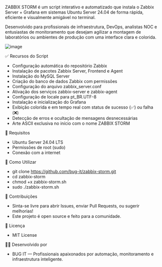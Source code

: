 ZABBIX STORM é um script interativo e automatizado que instala o Zabbix Server + Grafana em sistemas Ubuntu Server 24.04 de forma rápida, eficiente e visualmente amigável no terminal.

Desenvolvido para profissionais de infraestrutura, DevOps, analistas NOC e entusiastas de monitoramento que desejam agilizar a montagem de laboratórios ou ambientes de produção com uma interface clara e colorida.

![image](https://github.com/user-attachments/assets/08ebc775-54ca-4997-8510-d35624ceacc4)


✅ Recursos do Script
- Configuração automática do repositório Zabbix
- Instalação de pacotes Zabbix Server, Frontend e Agent
- Instalação do MySQL Server
- Criação do banco de dados Zabbix com permissões
- Configuração do arquivo zabbix_server.conf
- Ativação dos serviços zabbix-server e zabbix-agent
- Configuração de locale para pt_BR.UTF-8
- Instalação e inicialização do Grafana
- Exibição colorida e em tempo real com status de sucesso (✅) ou falha (❌)
- Detecção de erros e ocultação de mensagens desnecessárias
- Arte ASCII exclusiva no início com o nome ZABBIX STORM

🔧 Requisitos
- Ubuntu Server 24.04 LTS
- Permissões de root (sudo)
- Conexão com a internet

📂 Como Utilizar
- git clone https://github.com/bug-it/zabbix-storm.git
- cd zabbix-storm
- chmod +x zabbix-storm.sh
- sudo ./zabbix-storm.sh

🤝 Contribuições
- Sinta-se livre para abrir Issues, enviar Pull Requests, ou sugerir melhorias!
- Este projeto é open source e feito para a comunidade.

📄 Licença
- MIT License

👨‍💻 Desenvolvido por
- BUG IT — Profissionais apaixonados por automação, monitoramento e infraestrutura inteligente.
